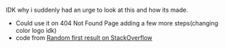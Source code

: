 IDK why i suddenly had an urge to look at this and how its made.

- Could use it on 404 Not Found Page adding a few more steps(changing color logo idk)
- code from [Random first result on StackOverflow](https://stackoverflow.com/questions/67492551/is-there-a-way-to-make-a-dvd-screensaver-like-html-element-without-the-marquee-t)

